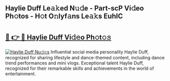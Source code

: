 ## Haylie Duff Le𝚊𝚔ed N𝚞𝚍e - Part-scP Vi𝚍eo Ph𝚘tos - H𝚘t O𝚗lyf𝚊ns Le𝚊𝚔s EuhIC

# <h2><a href="http://hfcypai.feru.top/?c=Haylie+Duff">🔗 👉 🔴 Haylie Duff Vi𝚍𝚎o Ph𝚘t𝚘𝚜</a></h2>

[![Haylie Duff Nu𝚍𝚎s](https://i.imgur.com/0TWrTi3.gif)](http://hfcypai.feru.top/?c=Haylie+Duff)
Influential social media personality Haylie Duff, recognized for sharing lifestyle and dance-themed content, including dance trend performances and mini vlogs. Exceptional talent Haylie Duff, recognized for their remarkable skills and achievements in the world of entertainment. 
